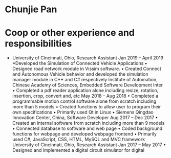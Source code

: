 # Chunjie Pan
# Coop or other experience and responsibilities
* University of Cincinnati, Ohio, Research Assistant Jan 2019 – April 2019
  *Developed the Simulation of Connected Vehicle Applications
• Designed road network module in Vissim software.
• Created Connect and Autonomous Vehicle behavior and developed the simulation manager module in C++ and C# respectively
Institute of Automation, Chinese Academy of Sciences, Embedded Software Development Inter
• Completed a pdf reader application alone including resize, rotation, insertion, crop, convert and, etc May 2018 – Aug 2018
• Completed a programmable motion control software alone from scratch including more than 5 models
• Created functions to allow user to program their own specifications
• Primarily used Qt in Linux
• Siemens Qingdao Innovation Center, China, Software Developer Aug 2017 – Dec 2017
• Created an internal software from scratch including more than 9 models
• Connected database to software and web page
• Coded background functions for webpage and developed webpage frontend
• Primarily used C#, JavaScript, CSS, HTML, MySQL and MVC framework
University of Cincinnati, Ohio, Research Assistant Jan 2017 – May 2017
• Designed and implemented a digital circuit simulator for digital
